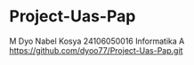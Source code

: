 # Project-Uas-Pap
M Dyo Nabel Kosya 24106050016 Informatika A
https://github.com/dyoo77/Project-Uas-Pap.git
